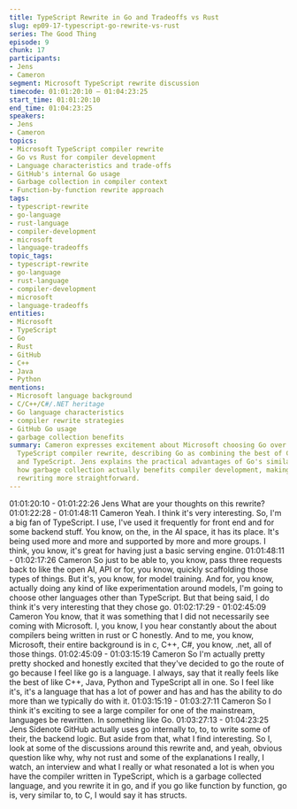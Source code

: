```yaml
---
title: TypeScript Rewrite in Go and Tradeoffs vs Rust
slug: ep09-17-typescript-go-rewrite-vs-rust
series: The Good Thing
episode: 9
chunk: 17
participants:
- Jens
- Cameron
segment: Microsoft TypeScript rewrite discussion
timecode: 01:01:20:10 – 01:04:23:25
start_time: 01:01:20:10
end_time: 01:04:23:25
speakers:
- Jens
- Cameron
topics:
- Microsoft TypeScript compiler rewrite
- Go vs Rust for compiler development
- Language characteristics and trade-offs
- GitHub's internal Go usage
- Garbage collection in compiler context
- Function-by-function rewrite approach
tags:
- typescript-rewrite
- go-language
- rust-language
- compiler-development
- microsoft
- language-tradeoffs
topic_tags:
- typescript-rewrite
- go-language
- rust-language
- compiler-development
- microsoft
- language-tradeoffs
entities:
- Microsoft
- TypeScript
- Go
- Rust
- GitHub
- C++
- Java
- Python
mentions:
- Microsoft language background
- C/C++/C#/.NET heritage
- Go language characteristics
- compiler rewrite strategies
- GitHub Go usage
- garbage collection benefits
summary: Cameron expresses excitement about Microsoft choosing Go over Rust for the
  TypeScript compiler rewrite, describing Go as combining the best of C++, Java, Python,
  and TypeScript. Jens explains the practical advantages of Go's similarity to C and
  how garbage collection actually benefits compiler development, making function-by-function
  rewriting more straightforward.
---
```


01:01:20:10 - 01:01:22:26
Jens
What are your thoughts on this rewrite?
01:01:22:28 - 01:01:48:11
Cameron
Yeah. I think it's very interesting. So, I'm a big fan of TypeScript. I use, I've used it frequently for
front end and for some backend stuff. You know, on the, in the AI space, it has its place. It's
being used more and more and supported by more and more groups. I think, you know, it's
great for having just a basic serving engine.
01:01:48:11 - 01:02:17:26
Cameron
So just to be able to, you know, pass three requests back to like the open AI, API or for, you
know, quickly scaffolding those types of things. But it's, you know, for model training. And for,
you know, actually doing any kind of like experimentation around models, I'm going to choose
other languages other than TypeScript. But that being said, I do think it's very interesting that
they chose go.
01:02:17:29 - 01:02:45:09
Cameron
You know, that it was something that I did not necessarily see coming with Microsoft. I, you
know, I you hear constantly about the about compilers being written in rust or C honestly. And to
me, you know, Microsoft, their entire background is in c, C++, C#, you know, .net, all of those
things.
01:02:45:09 - 01:03:15:19
Cameron
So I'm actually pretty pretty shocked and honestly excited that they've decided to go the route of
go because I feel like go is a language. I always, say that it really feels like the best of like C++,
Java, Python and TypeScript all in one. So I feel like it's, it's a language that has a lot of power
and has and has the ability to do more than we typically do with it.
01:03:15:19 - 01:03:27:11
Cameron
So I think it's exciting to see a large compiler for one of the mainstream, languages be rewritten.
In something like Go.
01:03:27:13 - 01:04:23:25
Jens
Sidenote GitHub actually uses go internally to, to, to write some of their, the backend logic. But
aside from that, what I find interesting. So I, look at some of the discussions around this rewrite
and, and yeah, obvious question like why, why not rust and some of the explanations I really, I
watch, an interview and what I really or what resonated a lot is when you have the compiler
written in TypeScript, which is a garbage collected language, and you rewrite it in go, and if you
go like function by function, go is, very similar to, to C, I would say it has structs.
